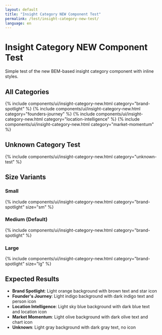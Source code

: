 ```yaml
---
layout: default
title: "Insight Category NEW Component Test"
permalink: /test/insight-category-new-test/
language: en
---
```


# Insight Category NEW Component Test

Simple test of the new BEM-based insight category component with inline styles.

## All Categories

{% include components/ui/insight-category-new.html category="brand-spotlight" %}
{% include components/ui/insight-category-new.html category="founders-journey" %}
{% include components/ui/insight-category-new.html category="location-intelligence" %}
{% include components/ui/insight-category-new.html category="market-momentum" %}

## Unknown Category Test

{% include components/ui/insight-category-new.html category="unknown-test" %}

## Size Variants

### Small
{% include components/ui/insight-category-new.html category="brand-spotlight" size="sm" %}

### Medium (Default)
{% include components/ui/insight-category-new.html category="brand-spotlight" %}

### Large
{% include components/ui/insight-category-new.html category="brand-spotlight" size="lg" %}

## Expected Results

- **Brand Spotlight**: Light orange background with brown text and star icon
- **Founder's Journey**: Light indigo background with dark indigo text and person icon  
- **Location Intelligence**: Light sky blue background with dark blue text and location icon
- **Market Momentum**: Light olive background with dark olive text and chart icon
- **Unknown**: Light gray background with dark gray text, no icon